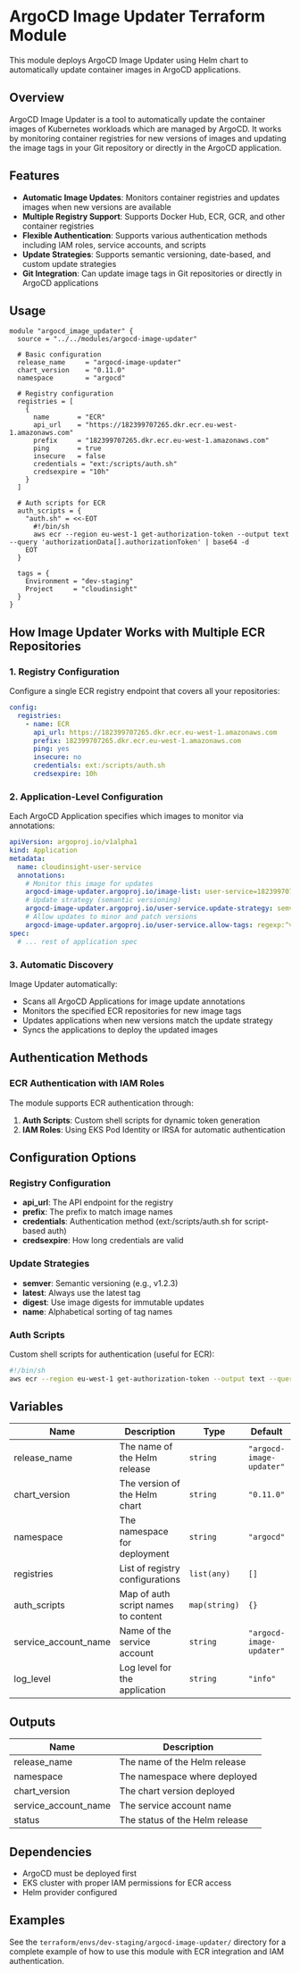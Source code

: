 # ArgoCD Image Updater Terraform Module

This module deploys ArgoCD Image Updater using Helm chart to automatically update container images in ArgoCD applications.

## Overview

ArgoCD Image Updater is a tool to automatically update the container images of Kubernetes workloads which are managed by ArgoCD. It works by monitoring container registries for new versions of images and updating the image tags in your Git repository or directly in the ArgoCD application.

## Features

- **Automatic Image Updates**: Monitors container registries and updates images when new versions are available
- **Multiple Registry Support**: Supports Docker Hub, ECR, GCR, and other container registries
- **Flexible Authentication**: Supports various authentication methods including IAM roles, service accounts, and scripts
- **Update Strategies**: Supports semantic versioning, date-based, and custom update strategies
- **Git Integration**: Can update image tags in Git repositories or directly in ArgoCD applications

## Usage

```hcl
module "argocd_image_updater" {
  source = "../../modules/argocd-image-updater"

  # Basic configuration
  release_name     = "argocd-image-updater"
  chart_version    = "0.11.0"
  namespace        = "argocd"

  # Registry configuration
  registries = [
    {
      name       = "ECR"
      api_url    = "https://182399707265.dkr.ecr.eu-west-1.amazonaws.com"
      prefix     = "182399707265.dkr.ecr.eu-west-1.amazonaws.com"
      ping       = true
      insecure   = false
      credentials = "ext:/scripts/auth.sh"
      credsexpire = "10h"
    }
  ]

  # Auth scripts for ECR
  auth_scripts = {
    "auth.sh" = <<-EOT
      #!/bin/sh
      aws ecr --region eu-west-1 get-authorization-token --output text --query 'authorizationData[].authorizationToken' | base64 -d
    EOT
  }

  tags = {
    Environment = "dev-staging"
    Project     = "cloudinsight"
  }
}
```

## How Image Updater Works with Multiple ECR Repositories

### 1. Registry Configuration

Configure a single ECR registry endpoint that covers all your repositories:

```yaml
config:
  registries:
    - name: ECR
      api_url: https://182399707265.dkr.ecr.eu-west-1.amazonaws.com
      prefix: 182399707265.dkr.ecr.eu-west-1.amazonaws.com
      ping: yes
      insecure: no
      credentials: ext:/scripts/auth.sh
      credsexpire: 10h
```

### 2. Application-Level Configuration

Each ArgoCD Application specifies which images to monitor via annotations:

```yaml
apiVersion: argoproj.io/v1alpha1
kind: Application
metadata:
  name: cloudinsight-user-service
  annotations:
    # Monitor this image for updates
    argocd-image-updater.argoproj.io/image-list: user-service=182399707265.dkr.ecr.eu-west-1.amazonaws.com/cloudinsight-user-service
    # Update strategy (semantic versioning)
    argocd-image-updater.argoproj.io/user-service.update-strategy: semver
    # Allow updates to minor and patch versions
    argocd-image-updater.argoproj.io/user-service.allow-tags: regexp:^v[0-9]+\.[0-9]+\.[0-9]+$
spec:
  # ... rest of application spec
```

### 3. Automatic Discovery

Image Updater automatically:

- Scans all ArgoCD Applications for image update annotations
- Monitors the specified ECR repositories for new image tags
- Updates applications when new versions match the update strategy
- Syncs the applications to deploy the updated images

## Authentication Methods

### ECR Authentication with IAM Roles

The module supports ECR authentication through:

1. **Auth Scripts**: Custom shell scripts for dynamic token generation
2. **IAM Roles**: Using EKS Pod Identity or IRSA for automatic authentication

## Configuration Options

### Registry Configuration

- **api_url**: The API endpoint for the registry
- **prefix**: The prefix to match image names
- **credentials**: Authentication method (ext:/scripts/auth.sh for script-based auth)
- **credsexpire**: How long credentials are valid

### Update Strategies

- **semver**: Semantic versioning (e.g., v1.2.3)
- **latest**: Always use the latest tag
- **digest**: Use image digests for immutable updates
- **name**: Alphabetical sorting of tag names

### Auth Scripts

Custom shell scripts for authentication (useful for ECR):

```bash
#!/bin/sh
aws ecr --region eu-west-1 get-authorization-token --output text --query 'authorizationData[].authorizationToken' | base64 -d
```

## Variables

| Name                 | Description                         | Type          | Default                  | Required |
| -------------------- | ----------------------------------- | ------------- | ------------------------ | :------: |
| release_name         | The name of the Helm release        | `string`      | `"argocd-image-updater"` |    no    |
| chart_version        | The version of the Helm chart       | `string`      | `"0.11.0"`               |    no    |
| namespace            | The namespace for deployment        | `string`      | `"argocd"`               |    no    |
| registries           | List of registry configurations     | `list(any)`   | `[]`                     |   yes    |
| auth_scripts         | Map of auth script names to content | `map(string)` | `{}`                     |    no    |
| service_account_name | Name of the service account         | `string`      | `"argocd-image-updater"` |    no    |
| log_level            | Log level for the application       | `string`      | `"info"`                 |    no    |

## Outputs

| Name                 | Description                    |
| -------------------- | ------------------------------ |
| release_name         | The name of the Helm release   |
| namespace            | The namespace where deployed   |
| chart_version        | The chart version deployed     |
| service_account_name | The service account name       |
| status               | The status of the Helm release |

## Dependencies

- ArgoCD must be deployed first
- EKS cluster with proper IAM permissions for ECR access
- Helm provider configured

## Examples

See the `terraform/envs/dev-staging/argocd-image-updater/` directory for a complete example of how to use this module with ECR integration and IAM authentication.
